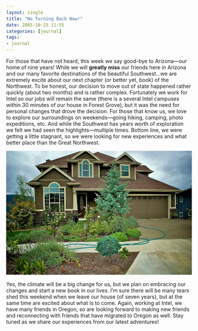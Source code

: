 ```yaml
---
layout: single
title: "No Turning Back Now!"
date: 2005-10-25 11:55
categories: [journal]
tags:
- journal
---
```


For those that have not heard, this week we say good-bye to Arizona—our home of nine years! While we will **greatly miss** our friends here in Arizona and our many favorite destinations of the beautiful Southwest…we are extremely excite about our next chapter (or better yet, book) of the Northwest. To be honest, our decision to move out of state happened rather quickly (about two months) and is rather complex. Fortunately we work for Intel so our jobs will remain the same (there is a several Intel campuses within 30 minutes of our house in Forest Grove), but it was the need for personal changes that drove the decision. For those that know us, we love to explore our surroundings on weekends—going hiking, camping, photo expeditions, etc. And while the Southwest has years worth of exploration we felt we had seen the highlights—multiple times. Bottom line, we were getting a little stagnant, so we were looking for new experiences and what better place than the Great Northwest. 

![Forest Grove Home](/uploads/2005/10/0620422427_200509_20D_11221.jpg)

Yes, the climate will be a big change for us, but we plan on embracing our changes and start a new book in our lives. I’m sure there will be many tears shed this weekend when we leave our house (of seven years), but at the same time are excited about what is to come. Again, working at Intel, we have many friends in Oregon, so are looking forward to making new friends and reconnecting with friends that have migrated to Oregon as well. Stay tuned as we share our experiences from our latest adventures! 